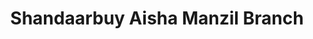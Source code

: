 ---
title: "Shandaarbuy Aisha Manzil Branch"
url: /karachi/shandaarbuy-aisha-manzil-branch/
shop: electronics
---